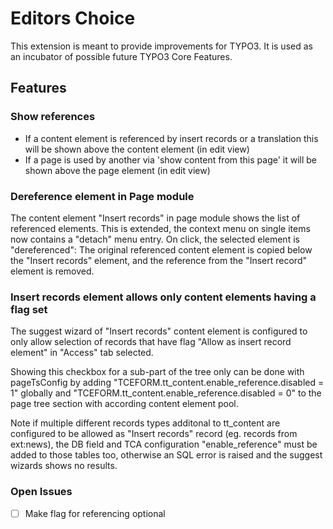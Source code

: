 Editors Choice
================

This extension is meant to provide improvements for TYPO3.
It is used as an incubator of possible future TYPO3 Core Features.

Features
--------

### Show references

- If a content element is referenced by insert records or a translation this will be shown above the content element (in edit view)
- If a page is used by another via 'show content from this page' it will be shown above the page element (in edit view)


### Dereference element in Page module

The content element "Insert records" in page module shows the list of referenced elements. This is extended, the context
menu on single items now contains a "detach" menu entry. On click, the selected element is "dereferenced": The original
referenced content element is copied below the "Insert records" element, and the reference from the "Insert record" element
is removed.

### Insert records element allows only content elements having a flag set

The suggest wizard of "Insert records" content element is configured to only allow selection of records that
have flag "Allow as insert record element" in "Access" tab selected.

Showing this checkbox for a sub-part of the tree only can be done with pageTsConfig by adding
"TCEFORM.tt_content.enable_reference.disabled = 1" globally and "TCEFORM.tt_content.enable_reference.disabled = 0" to
the page tree section with according content element pool.

Note if multiple different records types additonal to tt_content are configured to be allowed as "Insert records" record
(eg. records from ext:news), the DB field and TCA configuration "enable_reference" must be added to those tables too,
 otherwise an SQL error is raised and the suggest wizards shows no results.
 
### Open Issues

- [ ] Make flag for referencing optional